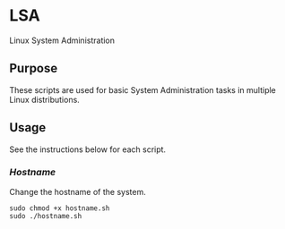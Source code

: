 # LSA
Linux System Administration

## Purpose
These scripts are used for basic System Administration tasks in multiple Linux distributions.

## Usage  
See the instructions below for each script.  

### *Hostname*  
Change the hostname of the system.
 
```
sudo chmod +x hostname.sh  
sudo ./hostname.sh
```  
